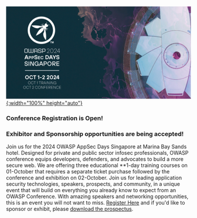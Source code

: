 [![OWASP 2024 AppSec Days Singapore](/assets/images/events/SFHeader.png){:width="100%" height="auto"}](https://singapore.appsecdays.org/)

### Conference Registration is Open!
### Exhibitor and Sponsorship opportunities are being accepted!

Join us for the 2024 OWASP AppSec Days Singapore at Marina Bay Sands hotel. Designed for private and public sector infosec professionals, OWASP conference equips developers, defenders, and advocates to build a more secure web. We are offering three educational **1-day training courses on 01-October that requires a separate ticket purchase followed by the conference and exhibition on 02-October. Join us for leading application security technologies, speakers, prospects, and community, in a unique event that will build on everything you already know to expect from an OWASP Conference. With amazing speakers and networking opportunities, this is an event you will not want to miss. [Register Here](https://owaspappsecdayssingapore2.rsvpify.com/) and if you'd like to sponsor or exhibit, please [download the prospectus](https://owasp.wufoo.com/forms/2024-appsec-days-singapore-exhibit-interest/).
